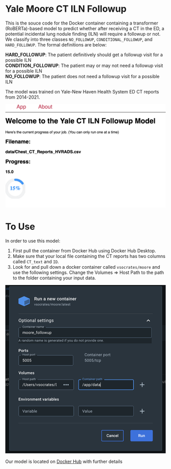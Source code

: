 # Yale Moore CT ILN Followup

This is the souce code for the Docker container containing a transformer (RoBERTa)-based model to predict whether after receiving a CT in the ED, a potential incidental lung nodule finding (ILN) will require a followup or not. We classify into three classes `NO_FOLLOWUP`, `CONDITIONAL_FOLLOWUP`, and `HARD_FOLLOWUP`. The formal definitions are below:

**HARD_FOLLOWUP**: The patient definitively should get a followup visit for a possible ILN   
**CONDITION_FOLLOWUP**: The patient may or may not need a followup visit for a possible ILN   
**NO_FOLLOWUP**: The patient does not need a followup visit for a possible ILN   

The model was trained on Yale-New Haven Health System ED CT reports from 2014-2021. 

![alt text](https://github.com/vsocrates/moore-followup-docker/blob/main/images/screenshot-2.png)

# To Use

In order to use this model: 

1. First pull the container from Docker Hub using Docker Hub Desktop. 
2. Make sure that your local file containing the CT reports has two columns called `CT_text` and `ID`.
3. Look for and pull down a docker container called `vsocrates/moore` and use the following settings. Change the Volumes => Host Path to the path to the folder containing your input data. 

![Container Settings](https://github.com/vsocrates/moore-followup-docker/blob/main/images/container-settings.png)

Our model is located on [Docker Hub](https://hub.docker.com/repository/docker/vsocrates/moore/general) with further details
